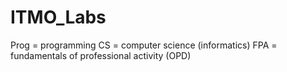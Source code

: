 # ITMO_Labs
Prog = programming
CS = computer science (informatics)
FPA = fundamentals of professional activity (OPD)
